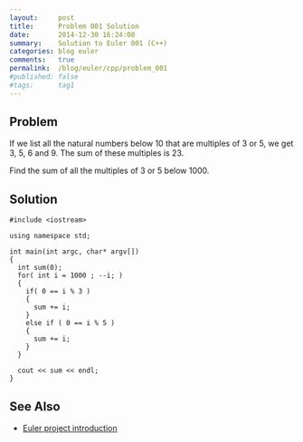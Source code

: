```yaml
---
layout:     post
title:      Problem 001 Solution
date:       2014-12-30 16:24:00
summary:    Solution to Euler 001 (C++)
categories: blog euler
comments:   true
permalink:  /blog/euler/cpp/problem_001
#published: false
#tags:      tag1
---
```


## Problem

If we list all the natural numbers below 10 that are multiples of 3 or 5, we get 3, 5, 6 and 9. The sum of these multiples is 23.

Find the sum of all the multiples of 3 or 5 below 1000.

## Solution

    #include <iostream>

    using namespace std;

    int main(int argc, char* argv[])
    {
      int sum(0);
      for( int i = 1000 ; --i; )
      {
        if( 0 == i % 3 )
        {
          sum += i;
        }
        else if ( 0 == i % 5 )
        {
          sum += i;
        }
      }

      cout << sum << endl;
    }

## See Also
* [Euler project introduction]({{site.baseurl}}/blog/euler/introduction)
